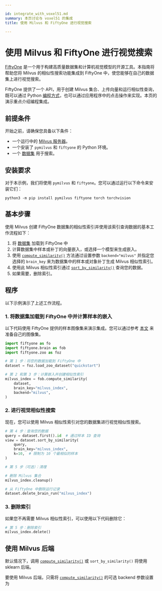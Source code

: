 ```yaml
---

id: integrate_with_voxel51.md
summary: 本页讨论与 voxel51 的集成
title: 使用 Milvus 和 FiftyOne 进行视觉搜索

---
```


# 使用 Milvus 和 FiftyOne 进行视觉搜索

[FiftyOne](https://docs.voxel51.com/) 是一个用于构建高质量数据集和计算机视觉模型的开源工具。本指南将帮助您将 Milvus 的相似性搜索功能集成到 FiftyOne 中，使您能够在自己的数据集上进行视觉搜索。

FiftyOne 提供了一个 API，用于创建 Milvus 集合、上传向量和运行相似性查询，既可以通过 Python [编程方式](https://docs.voxel51.com/integrations/milvus.html#milvus-query)，也可以通过应用程序中的点击操作来实现。本页的演示重点介绍编程集成。

## 前提条件

开始之前，请确保您具备以下条件：

- 一个运行中的 [Milvus 服务器](install_standalone-docker.md)。
- 一个安装了 `pymilvus` 和 `fiftyone` 的 Python 环境。
- 一个 [数据集](https://docs.voxel51.com/user_guide/dataset_creation/index.html#loading-datasets) 用于搜索。

## 安装要求

对于本示例，我们将使用 `pymilvus` 和 `fiftyone`。您可以通过运行以下命令来安装它们：

```shell
python3 -m pip install pymilvus fiftyone torch torchvision
```

## 基本步骤

使用 Milvus 创建 FiftyOne 数据集的相似性索引并使用该索引查询数据的基本工作流程如下：

1. 将 [数据集](https://docs.voxel51.com/user_guide/dataset_creation/index.html#loading-datasets) 加载到 FiftyOne 中
2. 计算数据集中样本或补丁的向量嵌入，或选择一个模型来生成嵌入。
3. 使用 [`compute_similarity()`](https://docs.voxel51.com/api/fiftyone.brain.html#fiftyone.brain.compute_similarity) 方法通过设置参数 `backend="milvus"` 并指定您选择的 `brain_key` 来为数据集中的样本或对象补丁生成 Milvus 相似性索引。
4. 使用此 Milvus 相似性索引通过 [`sort_by_similarity()`](https://docs.voxel51.com/api/fiftyone.core.collections.html#fiftyone.core.collections.SampleCollection.sort_by_similarity) 查询您的数据。
5. 如果需要，删除索引。

## 程序

以下示例演示了上述工作流程。

### 1. 将数据集加载到 FiftyOne 中并计算样本的嵌入

以下代码使用 FiftyOne 提供的样本图像集来演示集成。您可以通过参考 [本文](https://docs.voxel51.com/user_guide/dataset_creation/index.html#loading-datasets) 来准备自己的图像集。

```python
import fiftyone as fo
import fiftyone.brain as fob
import fiftyone.zoo as foz

# 第 1 步：将您的数据加载到 FiftyOne 中
dataset = foz.load_zoo_dataset("quickstart")

# 第 2 和第 3 步：计算嵌入并创建相似性索引
milvus_index = fob.compute_similarity(
    dataset,
    brain_key="milvus_index",
    backend="milvus",
)
```

### 2. 进行视觉相似性搜索

现在，您可以使用 Milvus 相似性索引对您的数据集进行视觉相似性搜索。

```python
# 第 4 步：查询您的数据
query = dataset.first().id  # 通过样本 ID 查询
view = dataset.sort_by_similarity(
    query,
    brain_key="milvus_index",
    k=10,  # 限制为 10 个最相似的样本
)

# 第 5 步（可选）：清理

# 删除 Milvus 集合
milvus_index.cleanup()

# 从 FiftyOne 中删除运行记录
dataset.delete_brain_run("milvus_index")
```

### 3. 删除索引

如果您不再需要 Milvus 相似性索引，可以使用以下代码删除它：

```python
# 第 5 步：删除索引
milvus_index.delete()
```

## 使用 Milvus 后端

默认情况下，调用 [`compute_similarity()`](https://docs.voxel51.com/api/fiftyone.brain.html#fiftyone.brain.compute_similarity) 或 `sort_by_similarity()` 将使用 sklearn 后端。

要使用 Milvus 后端，只需将 [`compute_similarity()`](https://docs.voxel51.com/api/fiftyone.brain.html#fiftyone.brain.compute_similarity) 的可选 backend 参数设置为